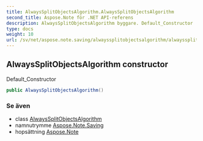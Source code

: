 ```yaml
---
title: AlwaysSplitObjectsAlgorithm.AlwaysSplitObjectsAlgorithm
second_title: Aspose.Note för .NET API-referens
description: AlwaysSplitObjectsAlgorithm byggare. Default_Constructor
type: docs
weight: 10
url: /sv/net/aspose.note.saving/alwayssplitobjectsalgorithm/alwayssplitobjectsalgorithm/
---
```

## AlwaysSplitObjectsAlgorithm constructor

Default_Constructor

```csharp
public AlwaysSplitObjectsAlgorithm()
```

### Se även

* class [AlwaysSplitObjectsAlgorithm](../)
* namnutrymme [Aspose.Note.Saving](../../alwayssplitobjectsalgorithm/)
* hopsättning [Aspose.Note](../../../)


